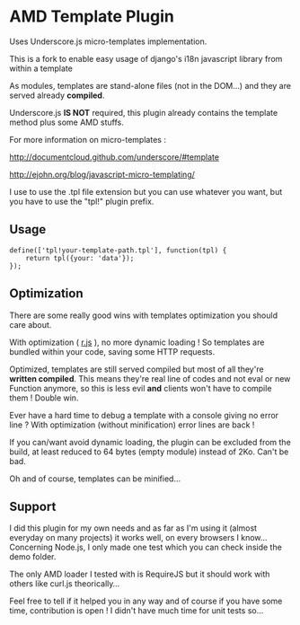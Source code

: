 # AMD Template Plugin

Uses Underscore.js micro-templates implementation.

This is a fork to enable easy usage of django's i18n javascript library from within a template

As modules, templates are stand-alone files (not in the DOM…) and they are served already **compiled**.

Underscore.js **IS NOT** required, this plugin already contains the template method plus some AMD stuffs.

For more information on micro-templates :

http://documentcloud.github.com/underscore/#template

http://ejohn.org/blog/javascript-micro-templating/

I use to use the .tpl file extension but you can use whatever you want, but you have to use the "tpl!" plugin prefix.

## Usage
```
define(['tpl!your-template-path.tpl'], function(tpl) {
	return tpl({your: 'data'});
});
```

## Optimization

There are some really good wins with templates optimization you should care about.

With optimization ( [r.js](http://requirejs.org/docs/optimization.html) ), no more dynamic loading ! So templates are bundled within your code, saving some HTTP requests.

Optimized, templates are still served compiled but most of all they're **written compiled**. This means they're real line of codes and not eval or new Function anymore, so this is less evil **and** clients won't have to compile them ! Double win.

Ever have a hard time to debug a template with a console giving no error line ? With optimization (without minification) error lines are back !

If you can/want avoid dynamic loading, the plugin can be excluded from the build, at least reduced to 64 bytes (empty module) instead of 2Ko. Can't be bad.

Oh and of course, templates can be minified… 

## Support

I did this plugin for my own needs and as far as I'm using it (almost everyday on many projects) it works well, on every browsers I know… Concerning Node.js, I only made one test which you can check inside the demo folder.

The only AMD loader I tested with is RequireJS but it should work with others like curl.js theorically…

Feel free to tell if it helped you in any way and of course if you have some time, contribution is open ! I didn't have much time for unit tests so…
